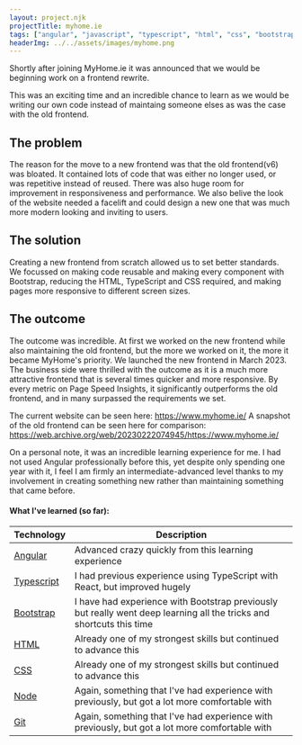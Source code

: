 ```yaml
---
layout: project.njk
projectTitle: myhome.ie
tags: ["angular", "javascript", "typescript", "html", "css", "bootstrap" ,"responsive", "node", "project"]
headerImg: ../../assets/images/myhome.png
---
```


<!-- excerpt start -->

Shortly after joining MyHome.ie it was announced that we would be beginning work on a frontend rewrite. 

<!-- excerpt end -->

This was an exciting time and an incredible chance to learn as we would be writing our own code instead of maintaing someone elses as was the case with the old frontend.

## The problem

The reason for the move to a new frontend was that the old frontend(v6) was bloated. It contained lots of code that was either no longer used, or was repetitive instead of reused. There was also huge room for improvement in responsiveness and performance. We also belive the look of the website needed a facelift and could design a new one that was much more modern looking and inviting to users.

## The solution

Creating a new frontend from scratch allowed us to set better standards. We focussed on making code reusable and making every component with Bootstrap, reducing the HTML, TypeScript and CSS required, and making pages more responsive to different screen sizes.

## The outcome

The outcome was incredible. At first we worked on the new frontend while also maintaining the old frontend, but the more we worked on it, the more it became MyHome's priority. We launched the new frontend in March 2023. The business side were thrilled with the outcome as it is a much more attractive frontend that is several times quicker and more responsive. By every metric on Page Speed Insights, it significantly outperforms the old frontend, and in many surpassed the requirements we set.

The current website can be seen here: https://www.myhome.ie/ A snapshot of the old frontend can be seen here for comparison: https://web.archive.org/web/20230222074945/https://www.myhome.ie/

On a personal note, it was an incredible learning experience for me. I had not used Angular professionally before this, yet despite only spending one year with it, I feel I am firmly an intermediate-advanced level thanks to my involvement in creating something new rather than maintaining something that came before.

#### What I've learned (so far):

| Technology                                                                                  | Description                                                                    |
| ------------------------------------------------------------------------------------------- | ------------------------------------------------------------------------------ |
| [Angular](https://blog.angular.io/version-11-of-angular-now-available-74721b7952f7) | Advanced crazy quickly from this learning experience |
| [Typescript](https://www.typescriptlang.org/docs/)                                  | I had previous experience using TypeScript with React, but improved hugely |
| [Bootstrap](https://getbootstrap.com/docs/5.0/getting-started/introduction/)        | I have had experience with Bootstrap previously but really went deep learning all the tricks and shortcuts this time  |
| [HTML](https://www.w3schools.com/html/html_intro.asp)                               | Already one of my strongest skills but continued to advance this |
| [CSS](https://www.w3schools.com/css/css_intro.asp)                                  | Already one of my strongest skills but continued to advance this |
| [Node](https://nodejs.dev/en/learn/)                                                | Again, something that I've had experience with previously, but got a lot more comfortable with |
| [Git](https://docs.github.com/en/get-started/using-git/about-git)                   | Again, something that I've had experience with previously, but got a lot more comfortable with |
